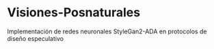 # Visiones-Posnaturales
Implementación de redes neuronales StyleGan2-ADA en protocolos de diseño especulativo
